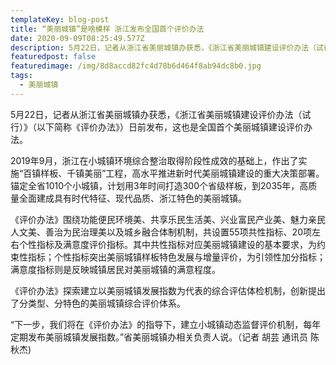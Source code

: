 ```yaml
---
templateKey: blog-post
title: “美丽城镇”是啥模样 浙江发布全国首个评价办法
date: 2020-09-09T08:25:49.577Z
description: 5月22日，记者从浙江省美丽城镇办获悉，《浙江省美丽城镇建设评价办法（试行）》（以下简称《评价办法》）日前发布，这也是全国首个美丽城镇建设评价办法。
featuredpost: false
featuredimage: /img/8d8accd82fc4d78b6d464f8ab94dc8b0.jpg
tags:
  - 美丽城镇
---
```



5月22日，记者从浙江省美丽城镇办获悉，《浙江省美丽城镇建设评价办法（试行）》（以下简称《评价办法》）日前发布，这也是全国首个美丽城镇建设评价办法。

2019年9月，浙江在小城镇环境综合整治取得阶段性成效的基础上，作出了实施“百镇样板、千镇美丽”工程，高水平推进新时代美丽城镇建设的重大决策部署。锚定全省1010个小城镇，计划用3年时间打造300个省级样板，到2035年，高质量全面建成具有时代特征、现代品质、浙江特色的美丽城镇。

《评价办法》围绕功能便民环境美、共享乐民生活美、兴业富民产业美、魅力亲民人文美、善治为民治理美以及城乡融合体制机制，共设置55项共性指标、20项左右个性指标及满意度评价指标。其中共性指标对应美丽城镇建设的基本要求，为约束性指标；个性指标突出美丽城镇样板特色发展与增量评价，为引领性加分指标；满意度指标则是反映城镇居民对美丽城镇的满意程度。

《评价办法》探索建立以美丽城镇发展指数为代表的综合评估体检机制，创新提出了分类型、分特色的美丽城镇综合评价体系。

“下一步，我们将在《评价办法》的指导下，建立小城镇动态监督评价机制，每年定期发布美丽城镇发展指数。”省美丽城镇办相关负责人说。（记者 胡芸 通讯员 陈秋杰)